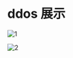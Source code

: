 # ddos 展示

![1](https://raw.githubusercontent.com/songboyu/ddos-display/master/static/images/1.png) 

![2](https://raw.githubusercontent.com/songboyu/ddos-display/master/static/images/2.png)
